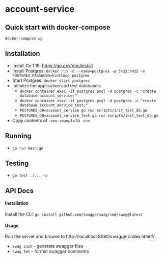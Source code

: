 # account-service

## Quick start with docker-compose

```
docker-compose up
```

## Installation

- Install Go 1.18: https://go.dev/doc/install
- Install Postgres: `docker run -d --name=postgres -p 5432:5432 -e POSTGRES_PASSWORD=kidsloop postgres`
- Start Postgres: `docker start postgres`
- Initialize the application and test databases:
    - `docker container exec -it postgres psql -U postgres -c "create database account_service;"`
    - `docker container exec -it postgres psql -U postgres -c "create database account_service_test;"`
    - `POSTGRES_DB=account_service go run scripts/init_test_db.go`
    - `POSTGRES_DB=account_service_test go run scripts/init_test_db.go`
- Copy contents of `.env.example` to `.env`

## Running

- `go run main.go`

## Testing

- `go test ./... -v`

## API Docs

#### Installation

Install the CLI: `go install github.com/swaggo/swag/cmd/swag@latest`

#### Usage

Run the server and browse to http://localhost:8080/swagger/index.html#/

- `swag init` - generate swagger files
- `swag fmt` - format swagger comments

